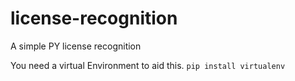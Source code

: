 # license-recognition
A simple PY license recognition

You need a virtual Environment to aid this.
` pip install virtualenv `

